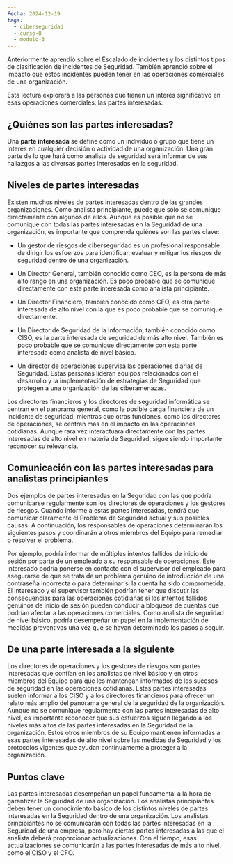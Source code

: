 ```yaml
---
Fecha: 2024-12-19
tags:
  - ciberseguridad
  - curso-8
  - modulo-3
---
```

Anteriormente aprendió sobre el Escalado de incidentes y los distintos tipos de clasificación de incidentes de Seguridad. También aprendió sobre el impacto que estos incidentes pueden tener en las operaciones comerciales de una organización.

Esta lectura explorará a las personas que tienen un interés significativo en esas operaciones comerciales: las partes interesadas.

## ¿Quiénes son las partes interesadas?

Una **parte interesada** se define como un individuo o grupo que tiene un interés en cualquier decisión o actividad de una organización. Una gran parte de lo que hará como analista de seguridad será informar de sus hallazgos a las diversas partes interesadas en la seguridad.

## Niveles de partes interesadas

Existen muchos niveles de partes interesadas dentro de las grandes organizaciones. Como analista principiante, puede que sólo se comunique directamente con algunos de ellos. Aunque es posible que no se comunique con todas las partes interesadas en la Seguridad de una organización, es importante que comprenda quiénes son las partes clave:

- Un gestor de riesgos de ciberseguridad es un profesional responsable de dirigir los esfuerzos para identificar, evaluar y mitigar los riesgos de seguridad dentro de una organización.

- Un Director General, también conocido como CEO, es la persona de más alto rango en una organización. Es poco probable que se comunique directamente con esta parte interesada como analista principiante.

- Un Director Financiero, también conocido como CFO, es otra parte interesada de alto nivel con la que es poco probable que se comunique directamente.

- Un Director de Seguridad de la Información, también conocido como CISO, es la parte interesada de seguridad de más alto nivel. También es poco probable que se comunique directamente con esta parte interesada como analista de nivel básico.

- Un director de operaciones supervisa las operaciones diarias de Seguridad. Estas personas lideran equipos relacionados con el desarrollo y la implementación de estrategias de Seguridad que protegen a una organización de las ciberamenazas.

Los directores financieros y los directores de seguridad informática se centran en el panorama general, como la posible carga financiera de un incidente de seguridad, mientras que otras funciones, como los directores de operaciones, se centran más en el impacto en las operaciones cotidianas. Aunque rara vez interactuará directamente con las partes interesadas de alto nivel en materia de Seguridad, sigue siendo importante reconocer su relevancia.

## Comunicación con las partes interesadas para analistas principiantes

Dos ejemplos de partes interesadas en la Seguridad con las que podría comunicarse regularmente son los directores de operaciones y los gestores de riesgos. Cuando informe a estas partes interesadas, tendrá que comunicar claramente el Problema de Seguridad actual y sus posibles causas. A continuación, los responsables de operaciones determinarán los siguientes pasos y coordinarán a otros miembros del Equipo para remediar o resolver el problema.

Por ejemplo, podría informar de múltiples intentos fallidos de inicio de sesión por parte de un empleado a su responsable de operaciones. Este interesado podría ponerse en contacto con el supervisor del empleado para asegurarse de que se trata de un problema genuino de introducción de una contraseña incorrecta o para determinar si la cuenta ha sido comprometida. El interesado y el supervisor también podrían tener que discutir las consecuencias para las operaciones cotidianas si los intentos fallidos genuinos de inicio de sesión pueden conducir a bloqueos de cuentas que podrían afectar a las operaciones comerciales. Como analista de seguridad de nivel básico, podría desempeñar un papel en la implementación de medidas preventivas una vez que se hayan determinado los pasos a seguir.

## De una parte interesada a la siguiente

Los directores de operaciones y los gestores de riesgos son partes interesadas que confían en los analistas de nivel básico y en otros miembros del Equipo para que les mantengan informados de los sucesos de seguridad en las operaciones cotidianas. Estas partes interesadas suelen informar a los CISO y a los directores financieros para ofrecer un relato más amplio del panorama general de la seguridad de la organización. Aunque no se comunique regularmente con las partes interesadas de alto nivel, es importante reconocer que sus esfuerzos siguen llegando a los niveles más altos de las partes interesadas en la Seguridad de la organización. Estos otros miembros de su Equipo mantienen informadas a esas partes interesadas de alto nivel sobre las medidas de Seguridad y los protocolos vigentes que ayudan continuamente a proteger a la organización.

## Puntos clave

Las partes interesadas desempeñan un papel fundamental a la hora de garantizar la Seguridad de una organización. Los analistas principiantes deben tener un conocimiento básico de los distintos niveles de partes interesadas en la Seguridad dentro de una organización. Los analistas principiantes no se comunicarán con todas las partes interesadas en la Seguridad de una empresa, pero hay ciertas partes interesadas a las que el analista deberá proporcionar actualizaciones. Con el tiempo, esas actualizaciones se comunicarán a las partes interesadas de más alto nivel, como el CISO y el CFO.